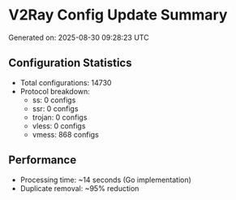 # V2Ray Config Update Summary
Generated on: 2025-08-30 09:28:23 UTC

## Configuration Statistics
- Total configurations: 14730
- Protocol breakdown:
  - ss: 0 configs
  - ssr: 0 configs
  - trojan: 0 configs
  - vless: 0 configs
  - vmess: 868 configs

## Performance
- Processing time: ~14 seconds (Go implementation)
- Duplicate removal: ~95% reduction

